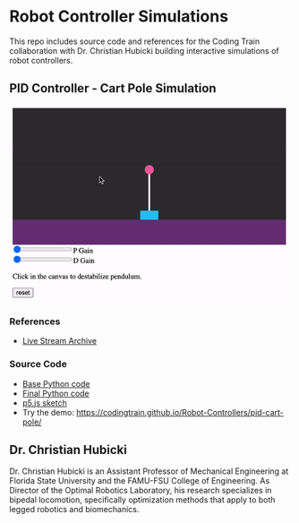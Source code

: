 # Robot Controller Simulations

This repo includes source code and references for the Coding Train collaboration with Dr. Christian Hubicki building interactive simulations of robot controllers.

## PID Controller - Cart Pole Simulation

![Animation showing cart balancing pole and adjusting sliders for gain](gifs/pid_demo.gif)

### References

- [Live Stream Archive](https://youtu.be/fWQWX9-8_sA)

### Source Code

- [Base Python code](https://tinyurl.com/cartpole-python)
- [Final Python code](https://tinyurl.com/cartpole-control)
- [p5.js sketch](https://editor.p5js.org/codingtrain/sketches/sB1glTRe7)
- Try the demo: https://codingtrain.github.io/Robot-Controllers/pid-cart-pole/

## Dr. Christian Hubicki

Dr. Christian Hubicki is an Assistant Professor of Mechanical Engineering at Florida State University and the FAMU-FSU College of Engineering. As Director of the Optimal Robotics Laboratory, his research specializes in bipedal locomotion, specifically optimization methods that apply to both legged robotics and biomechanics.

